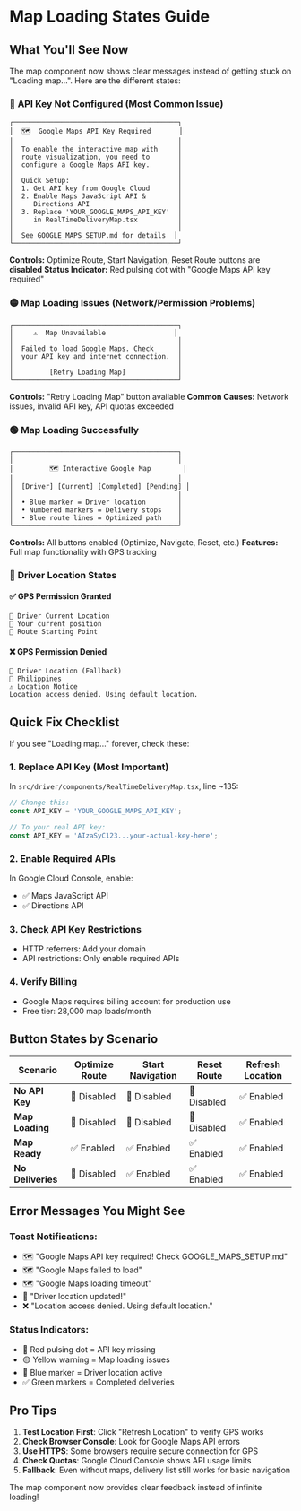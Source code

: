 # Map Loading States Guide

## What You'll See Now

The map component now shows clear messages instead of getting stuck on "Loading map...". Here are the different states:

### 🔴 **API Key Not Configured** (Most Common Issue)
```
┌─────────────────────────────────────────┐
│  🗺️  Google Maps API Key Required       │
│                                         │
│  To enable the interactive map with     │
│  route visualization, you need to       │
│  configure a Google Maps API key.       │
│                                         │
│  Quick Setup:                           │
│  1. Get API key from Google Cloud       │
│  2. Enable Maps JavaScript API &        │
│     Directions API                      │
│  3. Replace 'YOUR_GOOGLE_MAPS_API_KEY'  │
│     in RealTimeDeliveryMap.tsx          │
│                                         │
│  See GOOGLE_MAPS_SETUP.md for details  │
└─────────────────────────────────────────┘
```
**Controls:** Optimize Route, Start Navigation, Reset Route buttons are **disabled**
**Status Indicator:** Red pulsing dot with "Google Maps API key required"

### 🟡 **Map Loading Issues** (Network/Permission Problems)
```
┌─────────────────────────────────────────┐
│     ⚠️  Map Unavailable                 │
│                                         │
│  Failed to load Google Maps. Check      │
│  your API key and internet connection.  │
│                                         │
│         [Retry Loading Map]             │
└─────────────────────────────────────────┘
```
**Controls:** "Retry Loading Map" button available
**Common Causes:** Network issues, invalid API key, API quotas exceeded

### 🟢 **Map Loading Successfully**
```
┌─────────────────────────────────────────┐
│                                         │
│         🗺️ Interactive Google Map        │
│                                         │
│  [Driver] [Current] [Completed] [Pending] │
│                                         │
│  • Blue marker = Driver location        │
│  • Numbered markers = Delivery stops    │
│  • Blue route lines = Optimized path    │
└─────────────────────────────────────────┘
```
**Controls:** All buttons enabled (Optimize, Navigate, Reset, etc.)
**Features:** Full map functionality with GPS tracking

### 📍 **Driver Location States**

#### ✅ **GPS Permission Granted**
```
🚗 Driver Current Location
📍 Your current position
📍 Route Starting Point
```

#### ❌ **GPS Permission Denied**
```
🚗 Driver Location (Fallback)  
📍 Philippines
⚠️ Location Notice
Location access denied. Using default location.
```

## Quick Fix Checklist

If you see "Loading map..." forever, check these:

### 1. **Replace API Key** (Most Important)
In `src/driver/components/RealTimeDeliveryMap.tsx`, line ~135:
```javascript
// Change this:
const API_KEY = 'YOUR_GOOGLE_MAPS_API_KEY';

// To your real API key:
const API_KEY = 'AIzaSyC123...your-actual-key-here';
```

### 2. **Enable Required APIs**
In Google Cloud Console, enable:
- ✅ Maps JavaScript API
- ✅ Directions API

### 3. **Check API Key Restrictions**
- HTTP referrers: Add your domain
- API restrictions: Only enable required APIs

### 4. **Verify Billing**
- Google Maps requires billing account for production use
- Free tier: 28,000 map loads/month

## Button States by Scenario

| Scenario | Optimize Route | Start Navigation | Reset Route | Refresh Location |
|----------|---------------|------------------|-------------|------------------|
| **No API Key** | 🚫 Disabled | 🚫 Disabled | 🚫 Disabled | ✅ Enabled |
| **Map Loading** | 🚫 Disabled | 🚫 Disabled | 🚫 Disabled | ✅ Enabled |
| **Map Ready** | ✅ Enabled | ✅ Enabled | ✅ Enabled | ✅ Enabled |
| **No Deliveries** | 🚫 Disabled | ✅ Enabled | ✅ Enabled | ✅ Enabled |

## Error Messages You Might See

### Toast Notifications:
- 🗺️ "Google Maps API key required! Check GOOGLE_MAPS_SETUP.md"
- 🗺️ "Google Maps failed to load"  
- 🗺️ "Google Maps loading timeout"
- 📍 "Driver location updated!"
- ❌ "Location access denied. Using default location."

### Status Indicators:
- 🔴 Red pulsing dot = API key missing
- 🟡 Yellow warning = Map loading issues
- 🔵 Blue marker = Driver location active
- ✅ Green markers = Completed deliveries

## Pro Tips

1. **Test Location First**: Click "Refresh Location" to verify GPS works
2. **Check Browser Console**: Look for Google Maps API errors  
3. **Use HTTPS**: Some browsers require secure connection for GPS
4. **Check Quotas**: Google Cloud Console shows API usage limits
5. **Fallback**: Even without maps, delivery list still works for basic navigation

The map component now provides clear feedback instead of infinite loading! 